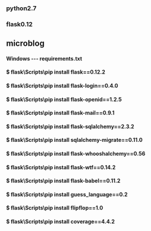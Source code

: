 ### python2.7
### flask0.12

## microblog
#### Windows --- requirements.txt
#### $ flask\Scripts\pip install flask==0.12.2
#### $ flask\Scripts\pip install flask-login==0.4.0
#### $ flask\Scripts\pip install flask-openid==1.2.5
#### $ flask\Scripts\pip install flask-mail==0.9.1
#### $ flask\Scripts\pip install flask-sqlalchemy==2.3.2
#### $ flask\Scripts\pip install sqlalchemy-migrate==0.11.0
#### $ flask\Scripts\pip install flask-whooshalchemy==0.56
#### $ flask\Scripts\pip install flask-wtf==0.14.2
#### $ flask\Scripts\pip install flask-babel==0.11.2
#### $ flask\Scripts\pip install guess_language==0.2
#### $ flask\Scripts\pip install flipflop==1.0
#### $ flask\Scripts\pip install coverage==4.4.2